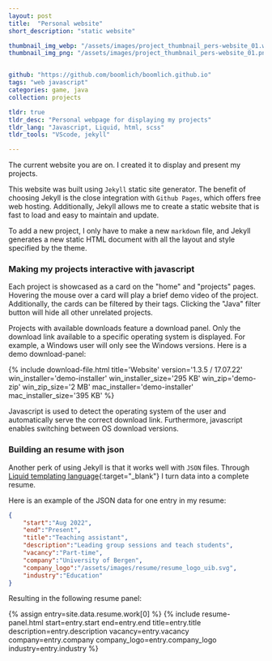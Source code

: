 ```yaml
---
layout: post
title:  "Personal website"
short_description: "static website"

thumbnail_img_webp: "/assets/images/project_thumbnail_pers-website_01.webp"
thumbnail_img_png: "/assets/images/project_thumbnail_pers-website_01.png"


github: "https://github.com/boomlich/boomlich.github.io"
tags: "web javascript"
categories: game, java
collection: projects

tldr: true
tldr_desc: "Personal webpage for displaying my projects"
tldr_lang: "Javascript, Liquid, html, scss"
tldr_tools: "VScode, jekyll"

---
```

The current website you are on. I created it to display and present my projects.

This website was built using `Jekyll` static site generator. The benefit of choosing Jekyll is the close integration with `Github Pages`, which offers free web hosting. Additionally, Jekyll allows me to create a static website that is fast to load and easy to maintain and update.

To add a new project, I only have to make a new `markdown` file, and Jekyll generates a new static HTML document with all the layout and style specified by the theme.

### Making my projects interactive with javascript

Each project is showcased as a card on the "home" and "projects" pages. Hovering the mouse over a card will play a brief demo video of the project. Additionally, the cards can be filtered by their tags. Clicking the "Java" filter button will hide all other unrelated projects.

Projects with available downloads feature a download panel. Only the download link available to a specific operating system is displayed. For example, a Windows user will only see the Windows versions. Here is a demo download-panel:

{% include download-file.html 
    title='Website' version='1.3.5 / 17.07.22'
    win_installer='demo-installer' win_installer_size='295 KB'
    win_zip='demo-zip' win_zip_size='2 MB'
    mac_installer='demo-installer' mac_installer_size='395 KB'
%}

Javascript is used to detect the operating system of the user and automatically serve the correct download link. Furthermore, javascript enables switching between OS download versions.

### Building an resume with json

Another perk of using Jekyll is that it works well with `JSON` files. Through [Liquid templating language](https://shopify.github.io/liquid/){:target="_blank"} I turn data into a complete resume. 

Here is an example of the JSON data for one entry in my resume:
``` json
{
    "start":"Aug 2022",
    "end":"Present",
    "title":"Teaching assistant",
    "description":"Leading group sessions and teach students",
    "vacancy":"Part-time",
    "company":"University of Bergen",
    "company_logo":"/assets/images/resume/resume_logo_uib.svg",
    "industry":"Education"
}
```
Resulting in the following resume panel:

{% assign entry=site.data.resume.work[0] %}
{% include resume-panel.html 
    start=entry.start end=entry.end title=entry.title description=entry.description vacancy=entry.vacancy
    company=entry.company company_logo=entry.company_logo industry=entry.industry %}

